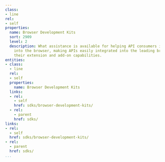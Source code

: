 ```yaml
---
class:
- line
rel:
- self
properties:
  name: Browser Development Kits
  sort: 2909
  level: 2
  description: What assistance is available for helping API consumers integrate services
    into the browser, making APIs easily integrated into the leading browsers using
    their extension and add-on capabilities.
entities:
- class:
  - line
  rel:
  - self
  properties:
    name: Browser Development Kits
  links:
  - rel:
    - self
    href: sdks/browser-development-kits/
  - rel:
    - parent
    href: sdks/
links:
- rel:
  - self
  href: sdks/browser-development-kits/
- rel:
  - parent
  href: sdks/
...
```

